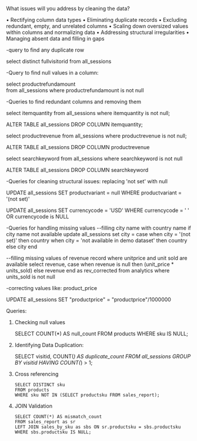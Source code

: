 What issues will you address by cleaning the data?

•	Rectifying column data types
•	Eliminating duplicate records
•	Excluding redundant, empty, and unrelated columns
•	Scaling down oversized values within columns and normalizing data
•	Addressing structural irregularities
•	Managing absent data and filling in gaps


-query to  find any duplicate row


select distinct fullvisitorid 
	from all_sessions


-Query to find null values in a column:

select productrefundamount  
from all_sessions
where productrefundamount is not null

-Queries to find redundant columns and removing them

select itemquantity from all_sessions
where itemquantity is not null;

ALTER TABLE all_sessions
DROP COLUMN itemquantity;

select productrevenue from all_sessions
where productrevenue is not null;

ALTER TABLE all_sessions
DROP COLUMN productrevenue

select searchkeyword from all_sessions
where searchkeyword is not null

ALTER TABLE all_sessions
DROP COLUMN searchkeyword 


-Queries for  cleaning structural issues: replacing 'not set' with null 



UPDATE all_sessions
SET productvariant = null
WHERE productvariant = '(not set)'

UPDATE all_sessions
SET currencycode = 'USD'
WHERE currencycode = ' ' OR currencycode is NULL

-Queries for handling missing values
--filling city name with country name if city name not available
update all_sessions
set city = 
    case
       when city = '(not set)' then country
       when city = 'not available in demo dataset' then country
else city
end

--filling missing values of revenue record where unitprice and unit sold are available
select revenue,
case
when revenue is null then (unit_price * units_sold)
else revenue
end as rev_corrected
from analytics
where units_sold is not null

-correcting values like:  product_price 

UPDATE all_sessions 
SET "productprice" = "productprice"/1000000




Queries:
1.	Checking null values

	SELECT COUNT(*) AS null_count
	FROM products
	WHERE sku IS NULL;

2.	Identifying Data Duplication:
	
	SELECT visitid, COUNT(*) AS duplicate_count
	FROM all_sessions
	GROUP BY visitid
	HAVING COUNT(*) > 1;

3.	Cross referencing

		SELECT DISTINCT sku
		FROM products
		WHERE sku NOT IN (SELECT productsku FROM sales_report);


4.	JOIN Validation 


		SELECT COUNT(*) AS mismatch_count
		FROM sales_report as sr
		LEFT JOIN sales_by_sku as sbs ON sr.productsku = sbs.productsku
		WHERE sbs.productsku IS NULL;

